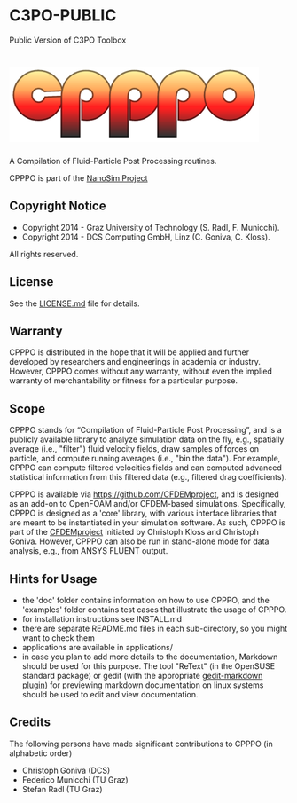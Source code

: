 # C3PO-PUBLIC
Public Version of C3PO Toolbox

![logo](cpppo_logo.png)
======
A Compilation of Fluid-Particle Post Processing routines.

CPPPO is part of the [NanoSim Project](http://sintef.no/NanoSim)


Copyright Notice
------------------

- Copyright 2014 - Graz University of Technology (S. Radl, F. Municchi).
- Copyright 2014 - DCS Computing GmbH, Linz (C. Goniva, C. Kloss).


All rights reserved.

License
-----------------
See the [LICENSE.md](LICENSE.md) file for details.

Warranty
-----------------
CPPPO is distributed in the hope that it will be applied and further developed by researchers and engineerings in academia or industry. However, CPPPO comes without any warranty, without even the implied warranty of merchantability or fitness for a particular purpose. 

Scope
---------------------------------------
CPPPO stands for “Compilation of Fluid-Particle Post Processing”, and is a publicly available library to analyze simulation data on the fly, e.g., spatially average (i.e., "filter") fluid velocity fields, draw samples of forces on particle, and compute running averages (i.e., "bin the data"). For example, CPPPO can compute filtered velocities fields and can computed advanced statistical information from this filtered data (e.g., filtered drag coefficients).

CPPPO is available via https://github.com/CFDEMproject, and is designed as an add-on to OpenFOAM and/or CFDEM-based simulations. Specifically, CPPPO is designed as a 'core' library, with various interface libraries that are meant to be instantiated in your simulation software. As such, CPPPO is part of the [CFDEMproject](http://www.cfdem.com) initiated by Christoph Kloss and Christoph Goniva. However, CPPPO can also be run in stand-alone mode for data analysis, e.g., from ANSYS FLUENT output.

Hints for Usage
-----------------

- the 'doc' folder contains information on how to use CPPPO, and the 'examples' folder contains test cases that illustrate the usage of CPPPO.
- for installation instructions see INSTALL.md
- there are separate README.md files in each sub-directory, so you might want to check them
- applications are available in applications/
- in case you plan to add more details to the documentation, Markdown should be used for this purpose. The tool "ReText" (in the OpenSUSE standard package) or gedit (with the appropriate [gedit-markdown plugin](http://www.jpfleury.net/en/software/gedit-markdown.php)) for previewing markdown documentation on linux systems should be used to edit and view documentation.

Credits
-------------------
The following persons have made significant contributions to CPPPO (in alphabetic order)

- Christoph Goniva (DCS)
- Federico Municchi (TU Graz)
- Stefan Radl (TU Graz)
